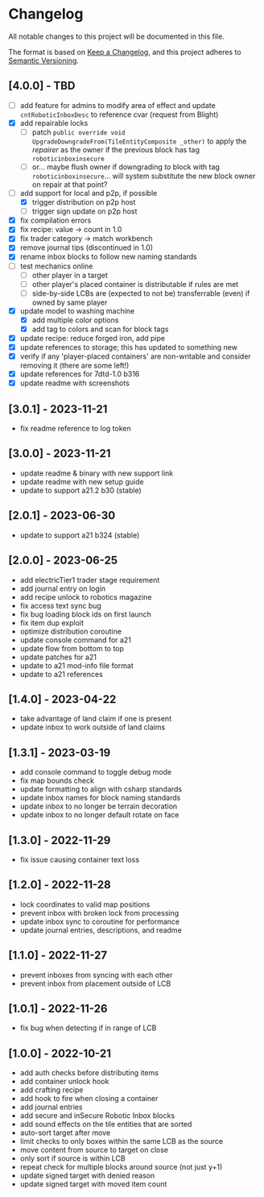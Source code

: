# Changelog

All notable changes to this project will be documented in this file.

The format is based on [Keep a Changelog](https://keepachangelog.com/en/1.0.0/),
and this project adheres to [Semantic Versioning](https://semver.org/spec/v2.0.0.html).

## [4.0.0] - TBD

- [ ] add feature for admins to modify area of effect and update `cntRoboticInboxDesc` to reference cvar (request from Blight)
- [x] add repairable locks
  - [ ] patch `public override void UpgradeDowngradeFrom(TileEntityComposite _other)` to apply the *repairer* as the owner if the previous block has tag `roboticinboxinsecure`
  - [ ] or... maybe flush owner if downgrading *to* block with tag `roboticinboxinsecure`... will system substitute the new block owner on repair at that point?
- [ ] add support for local and p2p, if possible
  - [x] trigger distribution on p2p host
  - [ ] trigger sign update on p2p host
- [x] fix compilation errors
- [x] fix recipe: value -> count in 1.0
- [x] fix trader category -> match workbench
- [x] remove journal tips (discontinued in 1.0)
- [x] rename inbox blocks to follow new naming standards
- [ ] test mechanics online
  - [ ] other player in a target
  - [ ] other player's placed container is distributable if rules are met
  - [ ] side-by-side LCBs are (expected to not be) transferrable (even) if owned by same player
- [x] update model to washing machine
  - [x] add multiple color options
  - [x] add tag to colors and scan for block tags
- [x] update recipe: reduce forged iron, add pipe
- [x] update references to storage; this has updated to something new
- [x] verify if any 'player-placed containers' are non-writable and consider removing it (there are some left!)
- [x] update references for 7dtd-1.0 b316
- [x] update readme with screenshots

## [3.0.1] - 2023-11-21

- fix readme reference to log token

## [3.0.0] - 2023-11-21

- update readme & binary with new support link
- update readme with new setup guide
- update to support a21.2 b30 (stable)

## [2.0.1] - 2023-06-30

- update to support a21 b324 (stable)

## [2.0.0] - 2023-06-25

- add electricTier1 trader stage requirement
- add journal entry on login
- add recipe unlock to robotics magazine
- fix access text sync bug
- fix bug loading block ids on first launch
- fix item dup exploit
- optimize distribution coroutine
- update console command for a21
- update flow from bottom to top
- update patches for a21
- update to a21 mod-info file format
- update to a21 references

## [1.4.0] - 2023-04-22

- take advantage of land claim if one is present
- update inbox to work outside of land claims

## [1.3.1] - 2023-03-19

- add console command to toggle debug mode
- fix map bounds check
- update formatting to align with csharp standards
- update inbox names for block naming standards
- update inbox to no longer be terrain decoration
- update inbox to no longer default rotate on face

## [1.3.0] - 2022-11-29

- fix issue causing container text loss

## [1.2.0] - 2022-11-28

- lock coordinates to valid map positions
- prevent inbox with broken lock from processing
- update inbox sync to coroutine for performance
- update journal entries, descriptions, and readme

## [1.1.0] - 2022-11-27

- prevent inboxes from syncing with each other
- prevent inbox from placement outside of LCB

## [1.0.1] - 2022-11-26

- fix bug when detecting if in range of LCB

## [1.0.0] - 2022-10-21

- add auth checks before distributing items
- add container unlock hook
- add crafting recipe
- add hook to fire when closing a container
- add journal entries
- add secure and inSecure Robotic Inbox blocks
- add sound effects on the tile entities that are sorted
- auto-sort target after move
- limit checks to only boxes within the same LCB as the source
- move content from source to target on close
- only sort if source is within LCB
- repeat check for multiple blocks around source (not just y+1)
- update signed target with denied reason
- update signed target with moved item count

